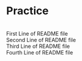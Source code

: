 # Practice
<br>
First Line of README file
<br>
Second Line of README file
<br>
Third Line of README file
<br>
Fourth Line of README file



